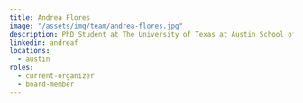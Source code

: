 ```yaml
---
title: Andrea Flores
image: "/assets/img/team/andrea-flores.jpg"
description: PhD Student at The University of Texas at Austin School of Information
linkedin: andreaf
locations:
  - austin
roles:
  - current-organizer
  - board-member
---
```

